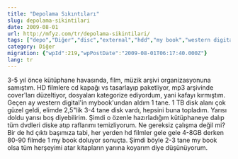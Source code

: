 ```yaml
---
title: "Depolama Sıkıntıları"
slug: depolama-sikintilari
date: 2009-08-01
url: http://mfyz.com/tr/depolama-sikintilari/
tags: ["depo","Diğer","disc","external","hdd","my book","western digital"]
category: Diğer
migration: {"wpId":219,"wpPostDate":"2009-08-01T06:17:40.000Z"}
lang: tr
---
```


3-5 yıl önce kütüphane havasında, film, müzik arşivi organizasyonuna samıştım. HD filmlere cd kapağı vs tasarlayıp paketliyor, mp3 arşivinde cover'ları düzeltiyor, dosyaları kategorize ediyordum, yani kafayı kırmıştım. Geçen ay western digital'in mybook'undan aldım 1 tane. 1 TB disk alanı çok güzel geldi, elimde 2,5"lik 3-4 tane disk vardı, hepsini buna topladım. Yarısı doldu yarısı boş diyebilirim. Şimdi o özenle hazırladığım kütüphaneye dalıp tüm dvdleri diske atıp raflarımı temizliyorum. Ne gereksiz çalışma değil mi? Bir de hd çıktı başımıza tabi, her yerden hd filmler gele gele 4-8GB derken 80-90 filmde 1 my book doluyor sonuçta. Şimdi böyle 2-3 tane my book olsa tüm herşeyimi atar kitapların yanına koyarım diye düşünüyorum.